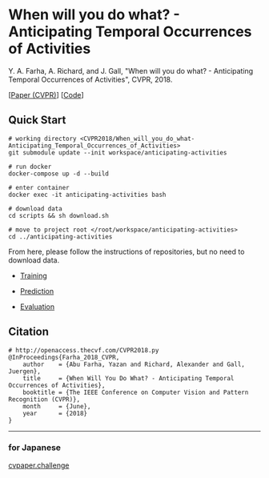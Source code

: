 # When will you do what? - Anticipating Temporal Occurrences of Activities
Y. A. Farha, A. Richard, and J. Gall, "When will you do what? - Anticipating Temporal Occurrences of Activities", CVPR, 2018.

[[Paper (CVPR)](http://openaccess.thecvf.com/content_cvpr_2018/papers/Abu_Farha_When_Will_You_CVPR_2018_paper.pdf)]
[[Code](https://github.com/yabufarha/anticipating-activities)]


## Quick Start

```
# working directory <CVPR2018/When_will_you_do_what-Anticipating_Temporal_Occurrences_of_Activities>
git submodule update --init workspace/anticipating-activities

# run docker
docker-compose up -d --build

# enter container
docker exec -it anticipating-activities bash

# download data
cd scripts && sh download.sh

# move to project root </root/workspace/anticipating-activities>
cd ../anticipating-activities
```

From here, please follow the instructions of repositories, but no need to download data.

  - [Training](https://github.com/yabufarha/anticipating-activities#training)

  - [Prediction](https://github.com/yabufarha/anticipating-activities#prediction)

  - [Evaluation](https://github.com/yabufarha/anticipating-activities#evaluation)


## Citation
```
# http://openaccess.thecvf.com/CVPR2018.py
@InProceedings{Farha_2018_CVPR,
    author    = {Abu Farha, Yazan and Richard, Alexander and Gall, Juergen},
    title     = {When Will You Do What? - Anticipating Temporal Occurrences of Activities},
    booktitle = {The IEEE Conference on Computer Vision and Pattern Recognition (CVPR)},
    month     = {June},
    year      = {2018}
}
```

---

### for Japanese

[cvpaper.challenge](https://cvpaperchallenge.github.io/CVPR2018_Survey/#/ID_When_will_you_do_what-Anticipating_Temporal_Occurrences_of_Activities)


